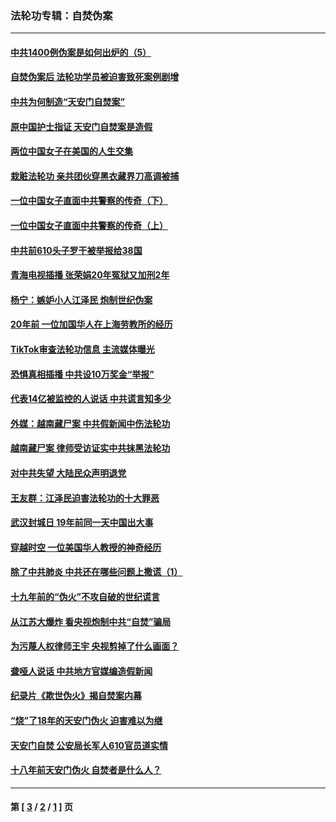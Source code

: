 ### 法轮功专辑：自焚伪案
---
#### [中共1400例伪案是如何出炉的（5）](../../pages/nf5562/n13226831.md?06050430) 
#### [自焚伪案后 法轮功学员被迫害致死案例剧增](../../pages/nf5562/n13190600.md?06050430) 
#### [中共为何制造“天安门自焚案”](../../pages/nf5562/n13183270.md?06050430) 
#### [原中国护士指证 天安门自焚案是造假](../../pages/nf5562/n13172289.md?06050430) 
#### [两位中国女子在美国的人生交集](../../pages/nf5562/n13156138.md?06050430) 
#### [栽赃法轮功 亲共团伙穿黑衣藏界刀高调被捕](../../pages/nf5562/n13073780.md?06050430) 
#### [一位中国女子直面中共警察的传奇（下）](../../pages/nf5562/n12989706.md?06050430) 
#### [一位中国女子直面中共警察的传奇（上）](../../pages/nf5562/n12985072.md?06050430) 
#### [中共前610头子罗干被举报给38国](../../pages/nf5562/n12975419.md?06050430) 
#### [青海电视插播 张荣娟20年冤狱又加刑2年](../../pages/nf5562/n12738166.md?06050430) 
#### [杨宁：嫉妒小人江泽民 炮制世纪伪案](../../pages/nf5562/n12724108.md?06050430) 
#### [20年前 一位加国华人在上海劳教所的经历](../../pages/nf5562/n12707932.md?06050430) 
#### [TikTok审查法轮功信息 主流媒体曝光](../../pages/nf5562/n12362336.md?06050430) 
#### [恐惧真相插播 中共设10万奖金“举报”](../../pages/nf5562/n12306396.md?06050430) 
#### [代表14亿被监控的人说话 中共谎言知多少](../../pages/nf5562/n12297484.md?06050430) 
#### [外媒：越南藏尸案 中共假新闻中伤法轮功](../../pages/nf5562/n12264411.md?06050430) 
#### [越南藏尸案 律师受访证实中共抹黑法轮功](../../pages/nf5562/n12261878.md?06050430) 
#### [对中共失望 大陆民众声明退党](../../pages/nf5562/n12187315.md?06050430) 
#### [王友群：江泽民迫害法轮功的十大罪恶](../../pages/nf5562/n12169074.md?06050430) 
#### [武汉封城日 19年前同一天中国出大事](../../pages/nf5562/n12150901.md?06050430) 
#### [穿越时空  一位美国华人教授的神奇经历](../../pages/nf5562/n12097460.md?06050430) 
#### [除了中共肺炎 中共还在哪些问题上撒谎（1）](../../pages/nf5562/n11955770.md?06050430) 
#### [十九年前的“伪火”不攻自破的世纪谎言](../../pages/nf5562/n11813238.md?06050430) 
#### [从江苏大爆炸 看央视炮制中共“自焚”骗局](../../pages/nf5562/n11140275.md?06050430) 
#### [为污蔑人权律师王宇 央视剪掉了什么画面？](../../pages/nf5562/n11130142.md?06050430) 
#### [聋哑人说话 中共地方官媒编造假新闻](../../pages/nf5562/n11006067.md?06050430) 
#### [纪录片《欺世伪火》揭自焚案内幕](../../pages/nf5562/n11002664.md?06050430) 
#### [“烧”了18年的天安门伪火 迫害难以为继](../../pages/nf5562/n10996660.md?06050430) 
#### [天安门自焚 公安局长军人610官员道实情](../../pages/nf5562/n10997098.md?06050430) 
#### [十八年前天安门伪火 自焚者是什么人？](../../pages/nf5562/n10996556.md?06050430) 

---
#### 第 [ [3](./3.md?06050430) / [2](./2.md?06050430) / [1](./1.md?06050430) ] 页
